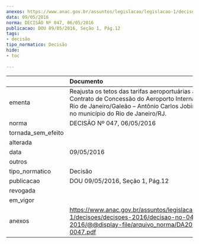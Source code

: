 ```yaml
---
anexos: https://www.anac.gov.br/assuntos/legislacao/legislacao-1/decisoes/decisoes-2016/decisao-no-047-06-05-2016/@@display-file/arquivo_norma/DA2016-0047.pdf
data: 09/05/2016
norma: DECISÃO Nº 047, 06/05/2016
publicacao: DOU 09/05/2016, Seção 1, Pág.12
tags:
- decisão
tipo_normatico: Decisão
hide: 
- toc 
 
---
```


|                    | Documento                                                                                                                                                                                                  |
|:-------------------|:-----------------------------------------------------------------------------------------------------------------------------------------------------------------------------------------------------------|
| ementa             | Reajusta os tetos das tarifas aeroportuárias aplicáveis ao Contrato de Concessão do Aeroporto Internacional do Rio de Janeiro/Galeão – Antônio Carlos Jobim, localizado no município do Rio de Janeiro/RJ. |
| norma              | DECISÃO Nº 047, 06/05/2016                                                                                                                                                                                 |
| tornada_sem_efeito |                                                                                                                                                                                                            |
| alterada           |                                                                                                                                                                                                            |
| data               | 09/05/2016                                                                                                                                                                                                 |
| outros             |                                                                                                                                                                                                            |
| tipo_normatico     | Decisão                                                                                                                                                                                                    |
| publicacao         | DOU 09/05/2016, Seção 1, Pág.12                                                                                                                                                                            |
| revogada           |                                                                                                                                                                                                            |
| em_vigor           |                                                                                                                                                                                                            |
| anexos             | https://www.anac.gov.br/assuntos/legislacao/legislacao-1/decisoes/decisoes-2016/decisao-no-047-06-05-2016/@@display-file/arquivo_norma/DA2016-0047.pdf                                                     |